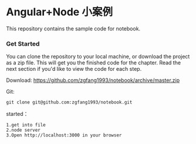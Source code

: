# Angular+Node 小案例

This repository contains the sample code for notebook. 

### Get Started

You can clone the repository to your local machine, or download the project as a zip file. This will get you the finished code for the chapter. Read the next section if you'd like to view the code for each step.

Download: https://github.com/zgfang1993/notebook/archive/master.zip

Git: 

    git clone git@github.com:zgfang1993/notebook.git
    
started：
```
1.get into file
2.node server
3.Open http://localhost:3000 in your browser
```



